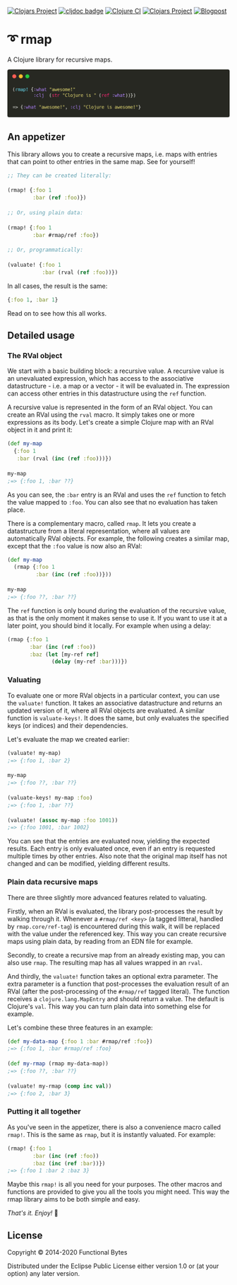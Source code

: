 [![Clojars Project](https://img.shields.io/clojars/v/functionalbytes/rmap.svg)](https://clojars.org/functionalbytes/rmap)
[![cljdoc badge](https://cljdoc.org/badge/functionalbytes/rmap)](https://cljdoc.org/d/functionalbytes/rmap/CURRENT)
[![Clojure CI](https://github.com/aroemers/rmap/workflows/Clojure%20CI/badge.svg?branch=master)](https://github.com/aroemers/rmap/actions?query=workflow%3A%22Clojure+CI%22)
[![Clojars Project](https://img.shields.io/clojars/dt/functionalbytes/rmap?color=blue)](https://clojars.org/functionalbytes/rmap)
[![Blogpost](https://img.shields.io/badge/blog-Introducing%20rmap%202.0-blue)](https://functionalbytes.nl/clojure/rmap/2020/06/04/rmap-2.html)

# ➰ rmap

A Clojure library for recursive maps.

![Banner](banner.png)

## An appetizer

This library allows you to create a recursive maps, i.e. maps with entries that can point to other entries in the same map.
See for yourself!

```clj
;; They can be created literally:

(rmap! {:foo 1
        :bar (ref :foo)})

;; Or, using plain data:

(rmap! {:foo 1
        :bar #rmap/ref :foo})

;; Or, programmatically:

(valuate! {:foo 1
           :bar (rval (ref :foo))})
```

In all cases, the result is the same:

```clj
{:foo 1, :bar 1}
```

Read on to see how this all works.

## Detailed usage

### The RVal object

We start with a basic building block: a recursive value.
A recursive value is an unevaluated expression, which has access to the associative datastructure - i.e. a map or a vector - it will be evaluated in.
The expression can access other entries in this datastructure using the `ref` function.

A recursive value is represented in the form of an RVal object.
You can create an RVal using the `rval` macro.
It simply takes one or more expressions as its body.
Let's create a simple Clojure map with an RVal object in it and print it:

```clj
(def my-map
  {:foo 1
   :bar (rval (inc (ref :foo)))})

my-map
;=> {:foo 1, :bar ??}
```

As you can see, the `:bar` entry is an RVal and uses the `ref` function to fetch the value mapped to `:foo`.
You can also see that no evaluation has taken place.

There is a complementary macro, called `rmap`.
It lets you create a datastructure from a literal representation, where all values are automatically RVal objects.
For example, the following creates a similar map, except that the `:foo` value is now also an RVal:

```clj
(def my-map
  (rmap {:foo 1
         :bar (inc (ref :foo))}))

my-map
;=> {:foo ??, :bar ??}
```

The `ref` function is only bound during the evaluation of the recursive value, as that is the only moment it makes sense to use it.
If you want to use it at a later point, you should bind it locally.
For example when using a delay:

```clj
(rmap {:foo 1
       :bar (inc (ref :foo))
       :baz (let [my-ref ref]
              (delay (my-ref :bar)))})
```

### Valuating

To evaluate one or more RVal objects in a particular context, you can use the `valuate!` function.
It takes an associative datastructure and returns an updated version of it, where all RVal objects are evaluated.
A similar function is `valuate-keys!`.
It does the same, but only evaluates the specified keys (or indices) and their dependencies.

Let's evaluate the map we created earlier:

```clj
(valuate! my-map)
;=> {:foo 1, :bar 2}

my-map
;=> {:foo ??, :bar ??}

(valuate-keys! my-map :foo)
;=> {:foo 1, :bar ??}

(valuate! (assoc my-map :foo 1001))
;=> {:foo 1001, :bar 1002}
```

You can see that the entries are evaluated now, yielding the expected results.
Each entry is only evaluated once, even if an entry is requested multiple times by other entries.
Also note that the original map itself has not changed and can be modified, yielding different results.

### Plain data recursive maps

There are three slightly more advanced features related to valuating.

Firstly, when an RVal is evaluated, the library post-processes the result by walking through it.
Whenever a `#rmap/ref <key>` (a tagged litteral, handled by `rmap.core/ref-tag`) is encountered during this walk, it will be replaced with the value under the referenced key.
This way you can create recursive maps using plain data, by reading from an EDN file for example.

Secondly, to create a recursive map from an already existing map, you can also use `rmap`.
The resulting map has all values wrapped in an `rval`.

And thirdly, the `valuate!` function takes an optional extra parameter.
The extra parameter is a function that post-processes the evaluation result of an RVal (after the post-processing of the `#rmap/ref` tagged literal).
The function receives a `clojure.lang.MapEntry` and should return a value.
The default is Clojure's `val`.
This way you can turn plain data into something else for example.

Let's combine these three features in an example:

```clj
(def my-data-map {:foo 1 :bar #rmap/ref :foo})
;=> {:foo 1, :bar #rmap/ref :foo}

(def my-rmap (rmap my-data-map))
;=> {:foo ??, :bar ??}

(valuate! my-rmap (comp inc val))
;=> {:foo 2, :bar 3}
```

### Putting it all together

As you've seen in the appetizer, there is also a convenience macro called `rmap!`.
This is the same as `rmap`, but it is instantly valuated.
For example:

```clj
(rmap! {:foo 1
        :bar (inc (ref :foo))
        :baz (inc (ref :bar))})
;=> {:foo 1 :bar 2 :baz 3}
```

Maybe this `rmap!` is all you need for your purposes.
The other macros and functions are provided to give you all the tools you might need.
This way the rmap library aims to be both simple and easy.

_That's it. Enjoy!_ 🚀

## License

Copyright © 2014-2020 Functional Bytes

Distributed under the Eclipse Public License either version 1.0 or (at
your option) any later version.
